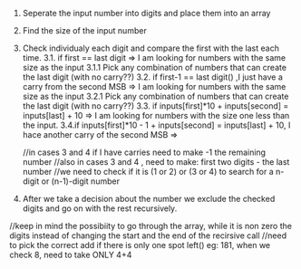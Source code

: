 1. Seperate the input number into digits and place them into an array
2. Find the size of the input number
3. Check individualy each digit and compare the first with the last each time.
    3.1. if first == last digit => I am looking for numbers with the same size as the input
        3.1.1 Pick any combination of numbers that can create the last digit (with no carry??)
    3.2. if first-1 == last digit() ,I just have a carry from the second MSB => I am looking for numbers with the same size as the input
        3.2.1 Pick any combination of numbers that can create the last digit (with no carry??)
    3.3. if inputs[first]*10 + inputs[second]  = inputs[last] + 10 => I am looking for numbers with the size one less than the input.
    3.4.if inputs[first]*10 - 1 + inputs[second]  = inputs[last] + 10, I hace another carry of the second MSB =>
    
    //in cases 3 and 4 if I have carries need to make -1 the remaining number
    //also in cases 3 and 4 , need to make: first two digits - the last number
    //we need to check if it is (1 or 2) or (3 or 4) to search for a n-digit or (n-1)-digit number
4. After we take a decision about the number we exclude the checked digits and go on with the rest recursively.



//keep in mind the possibiity to go through the array, while it is non zero the digits instead of changing the start and the end of the recirsive call
//need to pick the correct add if there is only one spot left() eg: 181, when we check 8, need to take ONLY 4+4